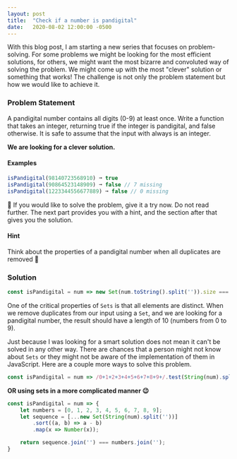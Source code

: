 ```yaml
---
layout: post
title:  "Check if a number is pandigital"
date:   2020-08-02 12:00:00 -0500
---
```


With this blog post, I am starting a new series that focuses on problem-solving. For some problems we might be looking for the most efficient solutions, for others, we might want the most bizarre and convoluted way of solving the problem. We might come up with the most "clever" solution or something that works! The challenge is not only the problem statement but how we would like to achieve it.

### Problem Statement

A pandigital number contains all digits (0-9) at least once. Write a function that takes an integer, returning true if the integer is pandigital, and false otherwise. It is safe to assume that the input with always is an integer.

**We are looking for a clever solution.**

#### Examples

```javascript
isPandigital(98140723568910) ➞ true
isPandigital(90864523148909) ➞ false // 7 missing
isPandigital(1223344556677889) ➞ false // 0 missing
```

🚨 If you would like to solve the problem, give it a try now. Do not read further. The next part provides you with a hint, and the section after that gives you the solution.

#### Hint

Think about the properties of a pandigital number when all duplicates are removed 🤔

### Solution

```javascript
const isPandigital = num => new Set(num.toString().split('')).size === 10;
```

One of the critical properties of `Sets` is that all elements are distinct. When we remove duplicates from our input using a `Set`, and we are looking for a pandigital number, the result should have a length of 10 (numbers from 0 to 9).

Just because I was looking for a smart solution does not mean it can't be solved in any other way. There are chances that a person might not know about `Sets` or they might not be aware of the implementation of them in JavaScript. Here are a couple more ways to solve this problem.

```javascript
const isPandigital = num => /0+1+2+3+4+5+6+7+8+9+/.test(String(num).split('').sort().join(''));
```

**OR using sets in a more complicated manner 😉**

```javascript
const isPandigital = num => {
    let numbers = [0, 1, 2, 3, 4, 5, 6, 7, 8, 9];
    let sequence = [...new Set(String(num).split(''))]
        .sort((a, b) => a - b)
        .map(x => Number(x));

    return sequence.join('') === numbers.join('');
}
```
